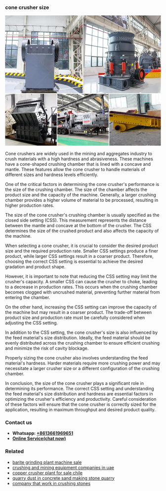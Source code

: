 <h3>cone crusher size</h3><img src='1708332641.jpg' alt=''><p>Cone crushers are widely used in the mining and aggregates industry to crush materials with a high hardness and abrasiveness. These machines have a cone-shaped crushing chamber that is lined with a concave and mantle. These features allow the cone crusher to handle materials of different sizes and hardness levels efficiently.</p><p>One of the critical factors in determining the cone crusher's performance is the size of the crushing chamber. The size of the chamber affects the product size and the capacity of the machine. Generally, a larger crushing chamber provides a higher volume of material to be processed, resulting in higher production rates.</p><p>The size of the cone crusher's crushing chamber is usually specified as the closed side setting (CSS). This measurement represents the distance between the mantle and concave at the bottom of the crusher. The CSS determines the size of the crushed product and also affects the capacity of the machine.</p><p>When selecting a cone crusher, it is crucial to consider the desired product size and the required production rate. Smaller CSS settings produce a finer product, while larger CSS settings result in a coarser product. Therefore, choosing the correct CSS setting is essential to achieve the desired gradation and product shape.</p><p>However, it is important to note that reducing the CSS setting may limit the crusher's capacity. A smaller CSS can cause the crusher to choke, leading to a decrease in production rates. This occurs when the crushing chamber becomes clogged with uncrushed material, preventing further material from entering the chamber.</p><p>On the other hand, increasing the CSS setting can improve the capacity of the machine but may result in a coarser product. The trade-off between product size and production rate must be carefully considered when adjusting the CSS setting.</p><p>In addition to the CSS setting, the cone crusher's size is also influenced by the feed material's size distribution. Ideally, the feed material should be evenly distributed across the crushing chamber to ensure efficient crushing and minimize the risk of cavity blockage.</p><p>Properly sizing the cone crusher also involves understanding the feed material's hardness. Harder materials require more crushing power and may necessitate a larger crusher size or a different configuration of the crushing chamber.</p><p>In conclusion, the size of the cone crusher plays a significant role in determining its performance. The correct CSS setting and understanding the feed material's size distribution and hardness are essential factors in optimizing the crusher's efficiency and productivity. Careful consideration of these factors will ensure that the cone crusher is correctly sized for the application, resulting in maximum throughput and desired product quality.</p><h3>Contact us</h3><ul><li><strong>Whatsapp:&nbsp;<a href="https://wa.me/8613661969651">+8613661969651</a></strong></li><li><a href="https://swt.shibang-china.com/?git&amp;zhl&amp;cone crusher size"><strong>Online Service(chat now)</strong></a></li></ul><h3>Related</h3><ul><li><a href='barite grinding plant machine sale.md'>barite grinding plant machine sale</a></li><li><a href='crushing and mining equipment companies in uae.md'>crushing and mining equipment companies in uae</a></li><li><a href='copper crusher plant for sale chile.md'>copper crusher plant for sale chile</a></li><li><a href='quarry dust in concrete sand making stone quarry.md'>quarry dust in concrete sand making stone quarry</a></li><li><a href='company that work in crushing stones.md'>company that work in crushing stones</a></li></ul>
